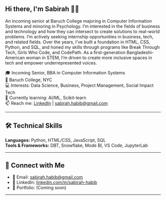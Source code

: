 ## Hi there, I'm Sabirah 👋🏽

An incoming senior at Baruch College majoring in Computer Information Systems and minoring in Psychology. I’m interested in the fields of business and technology and how they can intersect to create solutions to real-world problems. I’m actively seeking internship opportunities in business, tech, and related fields. Over the years, I’ve built a foundation in HTML, CSS, Python, and SQL, and honed my skills through programs like Break Through Tech, Girls Who Code, and CodePath. As a first-generation Bangladeshi-American woman in STEM, I’m driven to create more inclusive spaces in tech and empower underrepresented voices.


🎓 Incoming Senior, BBA in Computer Information Systems  
📍 Baruch College, NYC  
💻 Interests: Data Science, Business, Project Management, Social Impact Tech  
🌱 Currently learning: AI/ML, Scikit-learn  
📫 Reach me: [LinkedIn](https://www.linkedin.com/in/sabirah-habib) | sabirah.habib@gmail.com

---

## 🛠️ Technical Skills

**Languages:** Python, HTML/CSS, JavaScript, SQL   
**Tools & Frameworks:** DBT, Snowflake, Mode BI, VS Code, JupyterLab  

---

## 🤝 Connect with Me

- 📧 Email: sabirah.habib@gmail.com  
- 💼 LinkedIn: [linkedin.com/in/sabirah-habib](https://www.linkedin.com/in/sabirah-habib)  
- 📁 Portfolio: (Coming soon)

---

<!--
[!NOTE] Tip: You can customize your GitHub stats cards by replacing `your-username` with your actual GitHub handle.
-->


